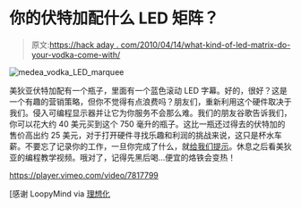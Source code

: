 # 你的伏特加配什么 LED 矩阵？

> 原文:[https://hack aday . com/2010/04/14/what-kind-of-led-matrix-do-your-vodka-come-with/](https://hackaday.com/2010/04/14/what-kind-of-led-matrix-does-your-vodka-come-with/)

![](../Images/e990d4e75012ec54d1d8d2e11ce54b85.png "medea_vodka_LED_marquee")

美狄亚伏特加配有一个瓶子，里面有一个蓝色滚动 LED 字幕。好的，很好？这是一个有趣的营销策略，但你不觉得有点浪费吗？朋友们，重新利用这个硬件取决于我们。侵入可编程显示器并让它为你服务不会那么难。我们的朋友谷歌告诉我们，你可以花大约 40 美元买到这个 750 毫升的瓶子。这比一瓶还过得去的伏特加的售价高出约 25 美元，对于打开硬件寻找乐趣和利润的挑战来说，这只是杯水车薪。不要忘了记录你的工作，一旦你完成了什么，就[给我们提示](http://hackaday.com/contact-hack-a-day/)。休息之后看美狄亚的编程教学视频。哦对了，记得先黑后喝…便宜的烙铁会变热！

<https://player.vimeo.com/video/7817799>

</div> <p>[感谢 LoopyMind via <a href="http://www.idealize.nl/2010/04/schiedamse-wodka-heeft-instelbaar-led-label" target="_blank">理想化</a></p> </body> </html>